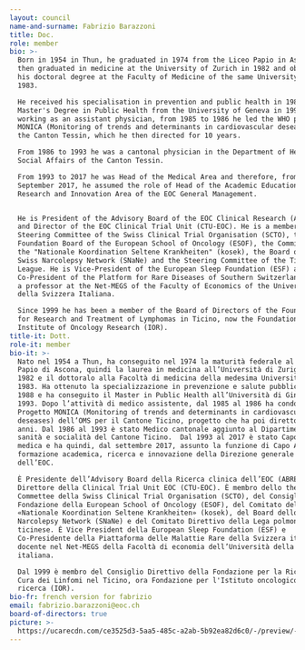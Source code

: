 ```yaml
---
layout: council
name-and-surname: Fabrizio Barazzoni
title: Doc.
role: member
bio: >-
  Born in 1954 in Thun, he graduated in 1974 from the Liceo Papio in Ascona,
  then graduated in medicine at the University of Zurich in 1982 and obtained
  his doctoral degree at the Faculty of Medicine of the same University in
  1983. 

  He received his specialisation in prevention and public health in 1988 and his
  Master's Degree in Public Health from the University of Geneva in 1993. After
  working as an assistant physician, from 1985 to 1986 he led the WHO project
  MONICA (Monitoring of trends and determinants in cardiovascular deseases) for
  the Canton Tessin, which he then directed for 10 years. 

  From 1986 to 1993 he was a cantonal physician in the Department of Health and
  Social Affairs of the Canton Tessin.  

  From 1993 to 2017 he was Head of the Medical Area and therefore, from
  September 2017, he assumed the role of Head of the Academic Education,
  Research and Innovation Area of the EOC General Management. 


  He is President of the Advisory Board of the EOC Clinical Research (ABREOC)
  and Director of the EOC Clinical Trial Unit (CTU-EOC). He is a member of the
  Steering Committee of the Swiss Clinical Trial Organisation (SCTO), the
  Foundation Board of the European School of Oncology (ESOF), the Committee of
  the "Nationale Koordination Seltene Krankheiten" (kosek), the Board of the
  Swiss Narcolepsy Network (SNaNe) and the Steering Committee of the Ticino Lung
  League. He is Vice-President of the European Sleep Foundation (ESF) and
  Co-President of the Platform for Rare Diseases of Southern Switzerland. He is
  a professor at the Net-MEGS of the Faculty of Economics of the Università
  della Svizzera Italiana.

  Since 1999 he has been a member of the Board of Directors of the Foundation
  for Research and Treatment of Lymphomas in Ticino, now the Foundation for the
  Institute of Oncology Research (IOR).
title-it: Dott.
role-it: member
bio-it: >-
  Nato nel 1954 a Thun, ha conseguito nel 1974 la maturità federale al Liceo
  Papio di Ascona, quindi la laurea in medicina all’Università di Zurigo nel
  1982 e il dottoralo alla Facoltà di medicina della medesima Università nel
  1983. Ha ottenuto la specializzazione in prevenzione e salute pubblica nel
  1988 e ha conseguito il Master in Public Health all’Università di Ginevra nel
  1993. Dopo l’attività di medico assistente, dal 1985 al 1986 ha condotto il
  Progetto MONICA (Monitoring of trends and determinants in cardiovascular
  deseases) dell’OMS per il Cantone Ticino, progetto che ha poi diretto per 10
  anni. Dal 1986 al 1993 è stato Medico cantonale aggiunto al Dipartimento di
  sanità e socialità del Cantone Ticino.  Dal 1993 al 2017 è stato Capo Area
  medica e ha quindi, dal settembre 2017, assunto la funzione di Capo Area
  formazione academica, ricerca e innovazione della Direzione generale
  dell’EOC. 

  È Presidente dell’Advisory Board della Ricerca clinica dell’EOC (ABREOC) e
  Direttore della Clinical Trial Unit EOC (CTU-EOC). È membro dello the Steering
  Commettee della Swiss Clinical Trial Organisation (SCTO), del Consiglio di
  Fondazione della European School of Oncology (ESOF), del Comitato della
  «Nationale Koordination Seltene Krankheiten» (kosek), del Board dello Swiss
  Narcolepsy Network (SNaNe) e del Comitato Direttivo della Lega polmonare
  ticinese. È Vice President della European Sleep Foundation (ESF) e
  Co-Presidente della Piattaforma delle Malattie Rare della Svizzera italiana. È
  docente nel Net-MEGS della Facoltà di economia dell’Università della Svizzera
  italiana.

  Dal 1999 è membro del Consiglio Direttivo della Fondazione per la Ricerca e la
  Cura dei Linfomi nel Ticino, ora Fondazione per l'Istituto oncologico di
  ricerca (IOR).
bio-fr: french version for fabrizio
email: fabrizio.barazzoni@eoc.ch
board-of-directors: true
picture: >-
  https://ucarecdn.com/ce3525d3-5aa5-485c-a2ab-5b92ea82d6c0/-/preview/-/enhance/85/-/sharp/15/
---
```


